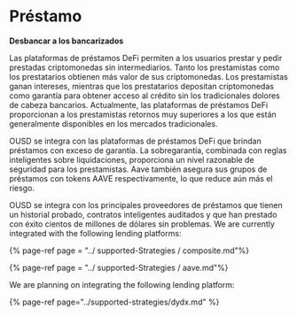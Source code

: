 # Préstamo

**Desbancar a los bancarizados**

Las plataformas de préstamos DeFi permiten a los usuarios prestar y pedir prestadas criptomonedas sin intermediarios. Tanto los prestamistas como los prestatarios obtienen más valor de sus criptomonedas. Los prestamistas ganan intereses, mientras que los prestatarios depositan criptomonedas como garantía para obtener acceso al crédito sin los tradicionales dolores de cabeza bancarios. Actualmente, las plataformas de préstamos DeFi proporcionan a los prestamistas retornos muy superiores a los que están generalmente disponibles en los mercados tradicionales.

OUSD se integra con las plataformas de préstamos DeFi que brindan préstamos con exceso de garantía. La sobregarantía, combinada con reglas inteligentes sobre liquidaciones, proporciona un nivel razonable de seguridad para los prestamistas. Aave también asegura sus grupos de préstamos con tokens AAVE respectivamente, lo que reduce aún más el riesgo.

OUSD se integra con los principales proveedores de préstamos que tienen un historial probado, contratos inteligentes auditados y que han prestado con éxito cientos de millones de dólares sin problemas. We are currently integrated with the following lending platforms:

{% page-ref page = "../ supported-Strategies / composite.md"%}

{% page-ref page = "../ supported-Strategies / aave.md"%}

We are planning on integrating the following lending platform:

{% page-ref page="../supported-strategies/dydx.md" %}











